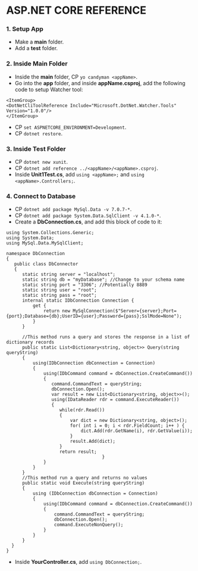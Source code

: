 # ASP.NET CORE REFERENCE

### 1. Setup App
  + Make a **main** folder.
  + Add a **test** folder.

### 2. Inside **Main** Folder
  + Inside the **main** folder, CP `yo candyman <appName>`.
  + Go into the **app** folder, and inside **appName.csproj**, add the following code to setup Watcher tool:  
  ```  
  <ItemGroup>   
  <DotNetCliToolReference Include="Microsoft.DotNet.Watcher.Tools" Version="1.0.0"/>  
  </ItemGroup>  
  ```
  + CP `set ASPNETCORE_ENVIRONMENT=Development`.
  + CP `dotnet restore`.

### 3. Inside **Test** Folder
  + CP `dotnet new xunit`.
  + CP `dotnet add reference ../<appName>/<appName>.csproj`.
  + Inside **Unit1Test.cs**, add `using <appName>;` and `using <appName>.Controllers;`.

### 4. Connect to Database
  + CP `dotnet add package MySql.Data -v 7.0.7-*`.
  + CP `dotnet add package System.Data.SqlClient -v 4.1.0-*`.
  + Create a **DbConnection.cs**, and add this block of code to it:
  ```   
  using System.Collections.Generic;
  using System.Data;
  using MySql.Data.MySqlClient;
   
  namespace DbConnection
  {
     public class DbConnector
     {
        static string server = "localhost";
        static string db = "myDatabase"; //Change to your schema name
        static string port = "3306"; //Potentially 8889
        static string user = "root";
        static string pass = "root";
        internal static IDbConnection Connection {
            get {
                return new MySqlConnection($"Server={server};Port={port};Database={db};UserID={user};Password={pass};SslMode=None");
            }
        }
          
        //This method runs a query and stores the response in a list of dictionary records
        public static List<Dictionary<string, object>> Query(string queryString)
        {
            using(IDbConnection dbConnection = Connection)
            {
                using(IDbCommand command = dbConnection.CreateCommand())
                {
                   command.CommandText = queryString;
                   dbConnection.Open();
                   var result = new List<Dictionary<string, object>>();
                   using(IDataReader rdr = command.ExecuteReader())
                   {
                      while(rdr.Read())
                      {
                          var dict = new Dictionary<string, object>();
                          for( int i = 0; i < rdr.FieldCount; i++ ) {
                              dict.Add(rdr.GetName(i), rdr.GetValue(i));
                          }
                          result.Add(dict);
                      }
                      return result;
                                      }
                }
            }
        }
        //This method run a query and returns no values
        public static void Execute(string queryString)
        {
            using (IDbConnection dbConnection = Connection)
            {
                using(IDbCommand command = dbConnection.CreateCommand())
                {
                    command.CommandText = queryString;
                    dbConnection.Open();
                    command.ExecuteNonQuery();
                }
            }
        }
    }
 }
   ```
  + Inside **YourController.cs**, add `using DbConnection;`.

